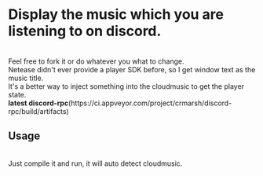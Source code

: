 <h1>Display the music which you are listening to on discord.</h1><br>
Feel free to fork it or do whatever you what to change.<br>
Netease didn't ever provide a player SDK before, so I get window text as the music title.<br>
It's a better way to inject something into the cloudmusic to get the player state.<br>
<b>latest discord-rpc</b>(https://ci.appveyor.com/project/crmarsh/discord-rpc/build/artifacts)<br>
<h2>Usage</h2><br>
Just compile it and run, it will auto detect cloudmusic.<br>
